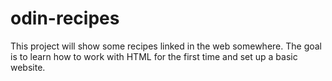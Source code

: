 # odin-recipes

This project will show some recipes linked in the web somewhere. The goal is to learn how to work with HTML for the first time and set up a basic website.